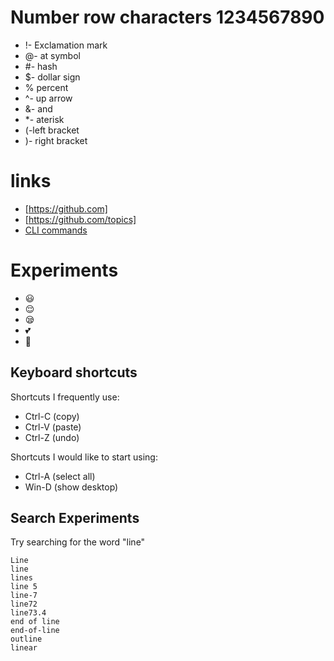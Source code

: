 # Number row characters 1234567890
- !- Exclamation mark
- @- at symbol
- #- hash
- $- dollar sign
- % percent
- ^- up arrow
- &- and
- *- aterisk
- (-left bracket
- )- right bracket
# links
- [https://github.com]
- [https://github.com/topics]
- [CLI commands](docs/cli.md)
# Experiments
- :smiley:
- :relieved:
- :sleepy:
- :two_hearts:
- :clap:
## Keyboard shortcuts
Shortcuts I frequently use: 
- Ctrl-C (copy)
- Ctrl-V (paste)
- Ctrl-Z (undo)

Shortcuts I would like to start using: 
- Ctrl-A (select all)
- Win-D (show desktop)
## Search Experiments
Try searching for the word "line"

```
Line
line
lines
line 5
line-7
line72
line73.4
end of line
end-of-line
outline
linear
```

[def]: docs/cli.md